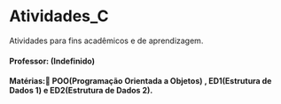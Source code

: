 # Atividades_C

Atividades para fins acadêmicos e de aprendizagem.

#### Professor: (Indefinido)

####  Matérias:📙 POO(Programação Orientada a Objetos) , ED1(Estrutura de Dados 1) e ED2(Estrutura de Dados 2).
